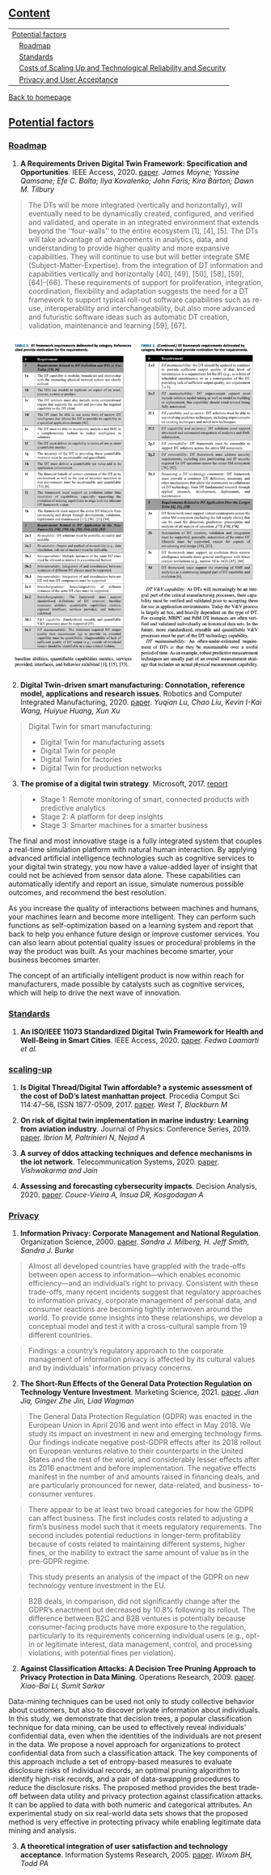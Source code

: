 ## [Content](#content)
<table>
<tr><td colspan="2"><a href="#potential-factors">Potential factors</a></td></tr>
<tr><td colspan="2">&emsp;<a href="#roadmap">Roadmap</a></td></tr>
<tr><td colspan="2">&emsp;<a href="#standards">Standards</a></td></tr>
<tr><td colspan="2">&emsp;<a href="#scaling-up">Costs of Scaling Up and Technological Reliability and Security</a></td></tr>
<tr><td colspan="2">&emsp;<a href="#privacy">Privacy and User Acceptance</a></td></tr>
</table>

[Back to homepage](../papers4dtor.md)

## [Potential factors](#content)

### [Roadmap](#content)
1. **A Requirements Driven Digital Twin Framework: Specification and Opportunities**. IEEE Access, 2020. [paper](https://ieeexplore.ieee.org/document/9109299). *James Moyne; Yassine Qamsane; Efe C. Balta; Ilya Kovalenko; John Faris; Kira Barton; Dawn M. Tilbury*

> The DTs will be more integrated (vertically and horizontally), will eventually need to be dynamically created, configured, and verified and validated, and operate in an integrated environment that extends beyond the ‘‘four-walls’’ to the entire ecosystem [1], [4], [5]. The DTs will take advantage of advancements in analytics, data, and understanding to provide higher quality and more expansive capabilities. They will continue to use but will better integrate SME (Subject-Matter-Expertise). from the integration of DT information and capabilities vertically and horizontally [40], [49], [50], [58], [59], [64]–[66]. These requirements of support for proliferation, integration, coordination, flexibility and adaptation suggests the need for a DT framework to support typical roll-out software capabilities such as re-use, interoperability and interchangeability, but also more advanced and futuristic software ideas such as automatic DT creation, validation, maintenance and learning [59], [67].

![](./image/2020-ieee-visions.png)


2. **Digital Twin-driven smart manufacturing: Connotation, reference model, applications and research issues**. Robotics and Computer Integrated Manufacturing, 2020. [paper](https://doi.org/10.1016/j.rcim.2019.101837). *Yuqian Lu, Chao Liu, Kevin I-Kai Wang, Huiyue Huang, Xun Xu*

> Digital Twin for smart manufacturing:
> - Digital Twin for manufacturing assets
> - Digital Twin for people
> - Digital Twin for factories
> - Digital Twin for production networks

3. **The promise of a digital twin strategy**. Microsoft, 2017. [report](https://info.microsoft.com/rs/157-GQE-382/images/Microsoft%27s%20Digital%20Twin%20%27How-To%27%20Whitepaper.pdf)

> - Stage 1: Remote monitoring of smart, connected products with predictive analytics
> - Stage 2: A platform for deep insights
> - Stage 3: Smarter machines for a smarter business

The final and most innovative stage is a fully integrated system that couples a real-time simulation platform with natural human interaction. By applying advanced artificial intelligence technologies such as cognitive services to your digital twin strategy, you now have a value-added layer of insight that could not be achieved from sensor data alone. These capabilities can automatically identify and report an issue, simulate numerous possible outcomes, and recommend the best resolution. 

As you increase the quality of interactions between machines and humans, your machines learn and become more intelligent. They can perform such functions as self-optimization based on a learning system and report that back to help you enhance future design or improve customer services. You can also learn about potential quality issues or procedural problems in the way the product was built. As your machines become smarter, your business becomes smarter.

The concept of an artificially intelligent product is now within reach for manufacturers, made possible by catalysts such as cognitive services, which will help to drive the next wave of innovation.

### [Standards](#content)
1. **An ISO/IEEE 11073 Standardized Digital Twin Framework for Health and Well-Being in Smart Cities**.  IEEE Access, 2020. [paper](https://ieeexplore.ieee.org/abstract/document/9108291). *Fedwa Laamarti et al.*

### [scaling-up](#content)
1. **Is Digital Thread/Digital Twin affordable? a systemic assessment of the cost of DoD’s latest manhattan project**. Procedia Comput Sci 114:47–56, ISSN 1877-0509, 2017. [paper](https://doi.org/10.1016/j.procs.2017.09.003Get). *West T, Blackburn M* 

2. **On risk of digital twin implementation in marine industry: Learning from aviation industry**. Journal of Physics: Conference Series, 2019. [paper](http://dx.doi.org/10.1088/1742-6596/1357/1/012009). *Ibrion M, Paltrinieri N, Nejad A*

3. **A survey of ddos attacking techniques and defence mechanisms in the iot network**. Telecommunication Systems, 2020. [paper](https://link.springer.com/article/10.1007/s11235-019-00599-z). *Vishwakarma and Jain* 

4. **Assessing and forecasting cybersecurity impacts**. Decision Analysis, 2020. [paper](http://dx.doi.org/10.1287/deca.2020.0418). *Couce-Vieira A, Insua DR, Kosgodagan A*


### [Privacy](#content)
1. **Information Privacy: Corporate Management and National Regulation**. Organization Science, 2000. [paper](https://doi.org/10.1287/orsc.11.1.35.12567). *Sandra J. Milberg, H. Jeff Smith, Sandra J. Burke*

> Almost all developed countries have grappled with the trade-offs between open access to information—which enables economic efficiency—and an individual’s right to privacy. Consistent with these trade-offs, many recent incidents suggest that regulatory approaches to information privacy, corporate management of personal data, and consumer reactions are becoming tightly interwoven around the world. To provide some insights into these relationships, we develop a conceptual model and test it with a cross-cultural sample from 19 different countries.

> Findings: a country’s regulatory approach to the corporate management of information privacy is affected by its cultural values and by individuals’ information privacy concerns.

2. **The Short-Run Effects of the General Data Protection Regulation on Technology Venture Investment**. Marketing Science, 2021. [paper](https://doi.org/10.1287/mksc.2020.1271). *Jian Jia, Ginger Zhe Jin, Liad Wagman*

> The General Data Protection Regulation (GDPR) was enacted in the European Union in April 2016 and went into effect in May 2018. We study its impact on investment in new and emerging technology firms. Our findings indicate negative post-GDPR effects after its 2018 rollout on European ventures relative to their counterparts in the United States and the rest of the world, and considerably lesser effects after its 2016 enactment and before implementation. The negative effects manifest in the number of and amounts raised in financing deals, and are particularly pronounced for newer, data-related, and business- to-consumer ventures.

> There appear to be at least two broad categories for how the GDPR can affect business. The first includes costs related to adjusting a firm’s business model such that it meets regulatory requirements. The second includes potential reductions in longer-term profitability because of costs related to maintaining different systems, higher fines, or the inability to extract the same amount of value as in the pre-GDPR regime.

> This study presents an analysis of the impact of the GDPR on new technology venture investment in the EU.

> B2B deals, in comparison, did not significantly change after the GDPR’s enactment but decreased by 10.8% following its rollout. The difference between B2C and B2B ventures is potentially because consumer-facing products have more exposure to the regulation, particularly to its requirements concerning individual users (e.g., opt-in or legitimate interest, data management, control, and processing violations, with potential fines per violation).

2. **Against Classification Attacks: A Decision Tree Pruning Approach to Privacy Protection in Data Mining**. Operations Research, 2009. [paper](https://doi.org/10.1287/opre.1090.0702). *Xiao-Bai Li, Sumit Sarkar*

Data-mining techniques can be used not only to study collective behavior about customers, but also to discover private information about individuals. In this study, we demonstrate that decision trees, a popular classification technique for data mining, can be used to effectively reveal individuals' confidential data, even when the identities of the individuals are not present in the data. We propose a novel approach for organizations to protect confidential data from such a classification attack. The key components of this approach include a set of entropy-based measures to evaluate disclosure risks of individual records, an optimal pruning algorithm to identify high-risk records, and a pair of data-swapping procedures to reduce the disclosure risks. The proposed method provides the best trade-off between data utility and privacy protection against classification attacks. It can be applied to data with both numeric and categorical attributes. An experimental study on six real-world data sets shows that the proposed method is very effective in protecting privacy while enabling legitimate data mining and analysis.

3. **A theoretical integration of user satisfaction and technology acceptance**. Information Systems Research, 2005. [paper](http://dx.doi.org/10.1287/isre.1050.0042). *Wixom BH, Todd PA*